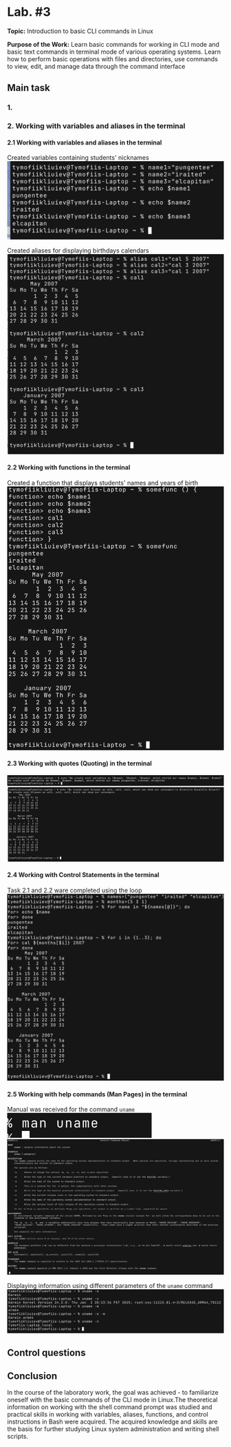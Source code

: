 # Lab. #3

**Topic:** Introduction to basic CLI commands in Linux

**Purpose of the Work:**
Learn basic commands for working in CLI mode and basic text commands in terminal mode of various operating systems. Learn how to perform basic operations with files and directories, use commands to view, edit, and manage data through the command interface

## Main task

### 1.

### 2. Working with variables and aliases in the terminal

#### 2.1 Working with variables and aliases in the terminal

Created variables containing students' nicknames
![image](./attachments/1.png)

Created aliases for displaying birthdays calendars
![image](./attachments/2.png)

#### 2.2 Working with functions in the terminal

Created a function that displays students' names and years of birth
![image](./attachments/3.png)

#### 2.3 Working with quotes (Quoting) in the terminal

![image](./attachments/4.png)
![image](./attachments/5.png)

#### 2.4 Working with Control Statements in the terminal

Task 2.1 and 2.2 ware completed using the loop
![image](./attachments/6.png)

#### 2.5 Working with help commands (Man Pages) in the terminal

Manual was received for the command `uname`
![image](./attachments/7.png)
![image](./attachments/8.png)

Displaying information using different parameters of the `uname` command
![image](./attachments/9.png)


## Control questions



## Conclusion

In the course of the laboratory work, the goal was achieved - to familiarize oneself with the basic commands of the CLI mode in Linux.The theoretical information on working with the shell command prompt was studied and practical skills in working with variables, aliases, functions, and control instructions in Bash were acquired. The acquired knowledge and skills are the basis for further studying Linux system administration and writing shell scripts.
